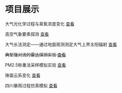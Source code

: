 # 项目展示


  大气光化学过程与臭氧浓度变化 [查看](https://SSVRqyh.github.io/CX_QXKJ_O3)

  高空气象要素探测 [查看](https://SSVRqyh.github.io/CUITVirtualCourse)

  大气长法测定——通过地面观测测定大气上界太阳辐射 [查看](https://SSVRqyh.github.io/CX_QXKJ_Radiation)

  ~~典型强对流的雷达探测实验 [查看](https://SSVRqyh.github.io/CUIT_VisualRadarCourse)~~

  PM2.5称重法采样模拟实验 [查看](https://SSVRqyh.github.io/PM25WeightingV1.36.0)

  锋面云系变化 [查看](https://SSVRqyh.github.io/3DClouds_webGL)
  
  四川暴雨过程仿真模拟 [查看](https://SSVRqyh.github.io/HeavyRain)
